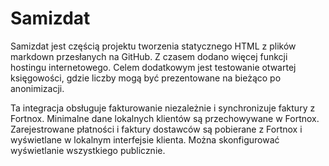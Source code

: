 # Samizdat

Samizdat jest częścią projektu tworzenia statycznego HTML z plików markdown przesłanych na GitHub.
Z czasem dodano więcej funkcji hostingu internetowego.
Celem dodatkowym jest testowanie otwartej księgowości, gdzie liczby mogą być prezentowane na bieżąco po anonimizacji.

Ta integracja obsługuje fakturowanie niezależnie i synchronizuje faktury z Fortnox.
Minimalne dane lokalnych klientów są przechowywane w Fortnox.
Zarejestrowane płatności i faktury dostawców są pobierane z Fortnox i wyświetlane w lokalnym interfejsie klienta.
Można skonfigurować wyświetlanie wszystkiego publicznie.
